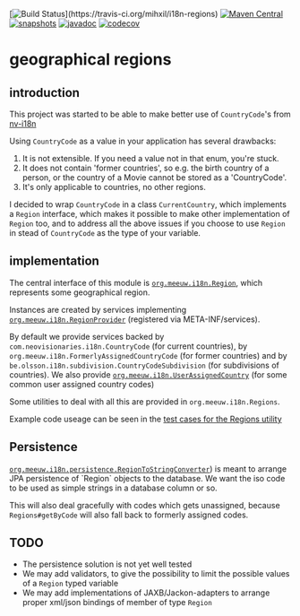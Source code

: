 [![Build Status](https://travis-ci.org/mihxil/i18n-regions.svg?)](https://travis-ci.org/mihxil/i18n-regions)
[![Maven Central](https://img.shields.io/maven-central/v/org.meeuw.i18n/i18n-regions.svg?label=Maven%20Central)](https://search.maven.org/search?q=g:%22org.meeuw.i18n%22)
[![snapshots](https://img.shields.io/nexus/s/https/oss.sonatype.org/org.meeuw.i18n/i18n-regions.svg)](https://oss.sonatype.org/content/repositories/staging/org/meeuw/i18n/)
[![javadoc](http://www.javadoc.io/badge/org.meeuw.i18n/i18n-regions.svg?color=blue)](http://www.javadoc.io/doc/org.meeuw.i18n/i18n-regions)
[![codecov](https://codecov.io/gh/mihxil/i18n-regions/branch/master/graph/badge.svg)](https://codecov.io/gh/mihxil/i18n-regions)


geographical regions
=============

introduction
---
This project was started to be able to make better use of `CountryCode`'s from [nv-i18n](https://github.com/TakahikoKawasaki/nv-i18n)

Using `CountryCode` as a value in your application has several drawbacks:

1. It is not extensible. If you need a value not in that enum, you're stuck.
2. It does not contain 'former countries', so e.g. the birth country of a person, or the country of a Movie cannot be stored as a 'CountryCode'.
3. It's only applicable to countries, no other regions.

I decided to wrap `CountryCode` in a class `CurrentCountry`, which implements a `Region` interface, which makes it possible to make other implementation of `Region` too, and to address all the above issues if you choose to use `Region` in stead of `CountryCode` as the type of your variable.


implementation
---
The central interface of this module is [`org.meeuw.i18n.Region`](src/main/java/org/meeuw/i18n/Region.java), which represents some geographical region.


Instances are created by services implementing [`org.meeuw.i18n.RegionProvider`](src/main/java/org/meeuw/i18n/RegionProvider.java) (registered via META-INF/services).

By default we provide services backed by `com.neovisionaries.i18n.CountryCode` (for current countries), by `org.meeuw.i18n.FormerlyAssignedCountryCode` (for former countries) and by `be.olsson.i18n.subdivision.CountryCodeSubdivision` (for subdivisions of countries). We also provide [`org.meeuw.i18n.UserAssignedCountry`](src/main/java/org/meeuw/i18n/UserAssignedCountry.java) (for some common user assigned country codes)

Some utilities to deal with all this are provided in `org.meeuw.i18n.Regions`.

Example code useage can be seen in the [test cases for the Regions utility](src/test/java/org/meeuw/i18n/RegionsTest.java)
 

Persistence
-----------
[`org.meeuw.i18n.persistence.RegionToStringConverter`](src/main/java/org/meeuw/i18n/persistence/.RegionToStringConverter`.java)) is meant to arrange JPA persistence of `Region` objects to the database. We want the iso code to be used as simple strings in a database column or so.

This will also deal gracefully with codes which gets unassigned, because `Regions#getByCode` will also fall back to formerly assigned codes.

TODO
----
- The persistence solution is not yet well tested
- We may add validators, to give the possibility to limit the possible values of a `Region` typed variable
- We may add implementations of  JAXB/Jackon-adapters to arrange proper xml/json bindings of member of type `Region`


